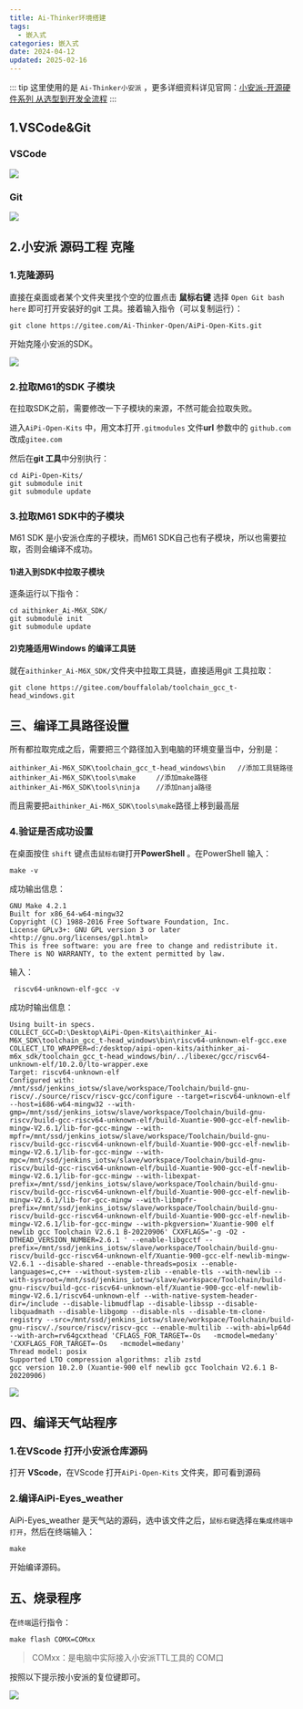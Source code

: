 ```yaml
---
title: Ai-Thinker环境搭建
tags:
  - 嵌入式
categories: 嵌入式
date: 2024-04-12
updated: 2025-02-16
---
```


::: tip
这里使用的是 `Ai-Thinker小安派` ，更多详细资料详见官网：[小安派-开源硬件系列 从选型到开发全流程](https://docs.ai-thinker.com/open_hardware/index.html)
:::
<!-- more -->  
## 1.VSCode&Git

### VSCode

![](https://raw.githubusercontent.com/ZhantaoLi/PicGo/main/imgs/Ai-Thinker%E7%8E%AF%E5%A2%83%E6%90%AD%E5%BB%BA_1.jpg)

### Git

![](https://raw.githubusercontent.com/ZhantaoLi/PicGo/main/imgs/Ai-Thinker%E7%8E%AF%E5%A2%83%E6%90%AD%E5%BB%BA_2.jpg)

## 2.小安派 源码工程 克隆

### 1.克隆源码

直接在桌面或者某个文件夹里找个空的位置点击 **鼠标右键** 选择 `Open Git bash here` 即可打开安装好的git 工具。接着输入指令（可以复制运行）：

```git
git clone https://gitee.com/Ai-Thinker-Open/AiPi-Open-Kits.git
```

开始克隆小安派的SDK。

![](https://raw.githubusercontent.com/ZhantaoLi/PicGo/main/imgs/Ai-Thinker%E7%8E%AF%E5%A2%83%E6%90%AD%E5%BB%BA_3.jpg)

### 2.拉取M61的SDK 子模块

在拉取SDK之前，需要修改一下子模块的来源，不然可能会拉取失败。

进入`AiPi-Open-Kits` 中，用文本打开`.gitmodules` 文件**url** 参数中的 `github.com` 改成`gitee.com`

然后在**git 工具**中分别执行：

```git
cd AiPi-Open-Kits/
git submodule init
git submodule update
```

### 3.拉取M61 SDK中的子模块

M61 SDK 是小安派仓库的子模块，而M61 SDK自己也有子模块，所以也需要拉取，否则会编译不成功。

#### 1)进入到SDK中拉取子模块

逐条运行以下指令：

```git
cd aithinker_Ai-M6X_SDK/
git submodule init
git submodule update
```

#### 2)克隆适用Windows 的编译工具链

就在`aithinker_Ai-M6X_SDK/`文件夹中拉取工具链，直接适用git 工具拉取：

```git
git clone https://gitee.com/bouffalolab/toolchain_gcc_t-head_windows.git
```

## 三、编译工具路径设置

所有都拉取完成之后，需要把三个路径加入到电脑的环境变量当中，分别是：

```shell
aithinker_Ai-M6X_SDK\toolchain_gcc_t-head_windows\bin	//添加工具链路径
aithinker_Ai-M6X_SDK\tools\make		//添加make路径
aithinker_Ai-M6X_SDK\tools\ninja	//添加nanja路径
```

而且需要把`aithinker_Ai-M6X_SDK\tools\make`路径上移到最高层

### 4.验证是否成功设置

在桌面按住 `shift` 键点击`鼠标右键`打开**PowerShell** 。在PowerShell 输入：

```shell
make -v
```

成功输出信息：

```shell
GNU Make 4.2.1
Built for x86_64-w64-mingw32
Copyright (C) 1988-2016 Free Software Foundation, Inc.
License GPLv3+: GNU GPL version 3 or later <http://gnu.org/licenses/gpl.html>
This is free software: you are free to change and redistribute it.
There is NO WARRANTY, to the extent permitted by law.
```

输入：

```shell
 riscv64-unknown-elf-gcc -v
```

成功时输出信息：

```shell
Using built-in specs.
COLLECT_GCC=D:\Desktop\AiPi-Open-Kits\aithinker_Ai-M6X_SDK\toolchain_gcc_t-head_windows\bin\riscv64-unknown-elf-gcc.exe
COLLECT_LTO_WRAPPER=d:/desktop/aipi-open-kits/aithinker_ai-m6x_sdk/toolchain_gcc_t-head_windows/bin/../libexec/gcc/riscv64-unknown-elf/10.2.0/lto-wrapper.exe
Target: riscv64-unknown-elf
Configured with: /mnt/ssd/jenkins_iotsw/slave/workspace/Toolchain/build-gnu-riscv/./source/riscv/riscv-gcc/configure --target=riscv64-unknown-elf --host=i686-w64-mingw32 --with-gmp=/mnt/ssd/jenkins_iotsw/slave/workspace/Toolchain/build-gnu-riscv/build-gcc-riscv64-unknown-elf/build-Xuantie-900-gcc-elf-newlib-mingw-V2.6.1/lib-for-gcc-mingw --with-mpfr=/mnt/ssd/jenkins_iotsw/slave/workspace/Toolchain/build-gnu-riscv/build-gcc-riscv64-unknown-elf/build-Xuantie-900-gcc-elf-newlib-mingw-V2.6.1/lib-for-gcc-mingw --with-mpc=/mnt/ssd/jenkins_iotsw/slave/workspace/Toolchain/build-gnu-riscv/build-gcc-riscv64-unknown-elf/build-Xuantie-900-gcc-elf-newlib-mingw-V2.6.1/lib-for-gcc-mingw --with-libexpat-prefix=/mnt/ssd/jenkins_iotsw/slave/workspace/Toolchain/build-gnu-riscv/build-gcc-riscv64-unknown-elf/build-Xuantie-900-gcc-elf-newlib-mingw-V2.6.1/lib-for-gcc-mingw --with-libmpfr-prefix=/mnt/ssd/jenkins_iotsw/slave/workspace/Toolchain/build-gnu-riscv/build-gcc-riscv64-unknown-elf/build-Xuantie-900-gcc-elf-newlib-mingw-V2.6.1/lib-for-gcc-mingw --with-pkgversion='Xuantie-900 elf newlib gcc Toolchain V2.6.1 B-20220906' CXXFLAGS='-g -O2 -DTHEAD_VERSION_NUMBER=2.6.1 ' --enable-libgcctf --prefix=/mnt/ssd/jenkins_iotsw/slave/workspace/Toolchain/build-gnu-riscv/build-gcc-riscv64-unknown-elf/Xuantie-900-gcc-elf-newlib-mingw-V2.6.1 --disable-shared --enable-threads=posix --enable-languages=c,c++ --without-system-zlib --enable-tls --with-newlib --with-sysroot=/mnt/ssd/jenkins_iotsw/slave/workspace/Toolchain/build-gnu-riscv/build-gcc-riscv64-unknown-elf/Xuantie-900-gcc-elf-newlib-mingw-V2.6.1/riscv64-unknown-elf --with-native-system-header-dir=/include --disable-libmudflap --disable-libssp --disable-libquadmath --disable-libgomp --disable-nls --disable-tm-clone-registry --src=/mnt/ssd/jenkins_iotsw/slave/workspace/Toolchain/build-gnu-riscv/./source/riscv/riscv-gcc --enable-multilib --with-abi=lp64d --with-arch=rv64gcxthead 'CFLAGS_FOR_TARGET=-Os   -mcmodel=medany' 'CXXFLAGS_FOR_TARGET=-Os   -mcmodel=medany'
Thread model: posix
Supported LTO compression algorithms: zlib zstd
gcc version 10.2.0 (Xuantie-900 elf newlib gcc Toolchain V2.6.1 B-20220906)
```

![](https://raw.githubusercontent.com/ZhantaoLi/PicGo/main/imgs/Ai-Thinker%E7%8E%AF%E5%A2%83%E6%90%AD%E5%BB%BA_4.jpg)

## 四、编译天气站程序

### 1.在VScode 打开小安派仓库源码

打开 **VScode**，在VScode 打开`AiPi-Open-Kits` 文件夹，即可看到源码

### 2.编译AiPi-Eyes_weather

AiPi-Eyes_weather 是天气站的源码，选中该文件之后，`鼠标右键`选择`在集成终端中打开`，然后在终端输入：

```shell
make
```

开始编译源码。

## 五、烧录程序

在`终端`运行指令：

```shell
make flash COMX=COMxx
```

> COMxx：是电脑中实际接入小安派TTL工具的 COM口

按照以下提示按小安派的复位键即可。

![](https://raw.githubusercontent.com/ZhantaoLi/PicGo/main/imgs/Ai-Thinker%E7%8E%AF%E5%A2%83%E6%90%AD%E5%BB%BA_5.jpg)